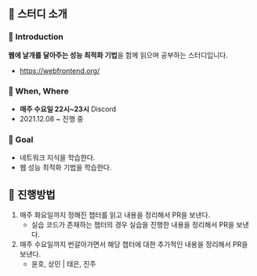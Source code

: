 ## 🔎 스터디 소개

### 📑 Introduction

**웹에 날개를 달아주는 성능 최적화 기법**을 함께 읽으며 공부하는 스터디입니다.

- https://webfrontend.org/

### 📌 When, Where

- **매주 수요일 22시~23시** Discord
-  2021.12.08 ~ 진행 중 

### 🥅 Goal

- 네트워크 지식을 학습한다.
- 웹 성능 최적화 기법을 학습한다.

## 📝 진행방법

1. 매주 화요일까지 정해진 챕터를 읽고 내용을 정리해서 PR을 보낸다.
   - 실습 코드가 존재하는 챕터의 경우 실습을 진행한 내용을 정리해서 PR을 보낸다.
2. 매주 수요일까지 번갈아가면서 해당 챕터에 대한 추가적인 내용을 정리해서 PR을 보낸다.
   - 윤호, 상민 | 태은, 진주
